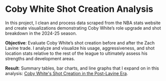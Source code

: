 # Coby White Shot Creation Analysis
In this project, I clean and process data scraped from the NBA stats website and create visualizations demonstrating Coby White’s role upgrade and shot breakdown in the 2024-25 season.

**Objective**: Evaluate Coby White’s shot creation before and after the Zach Lavine trade. I analyze and visualize his usage, aggressiveness, and shot location stats relative to the rest of the league to ultimately assess his strengths and development areas.

**Result**: Summary tables, bar charts, and line graphs that I expand on in this analysis: [Coby White's Shot Creation in the Post-Lavine Era](https://medium.com/@maezellemillan_87186/coby-whites-shot-creation-in-the-post-lavine-era-98fca6c22f16).
